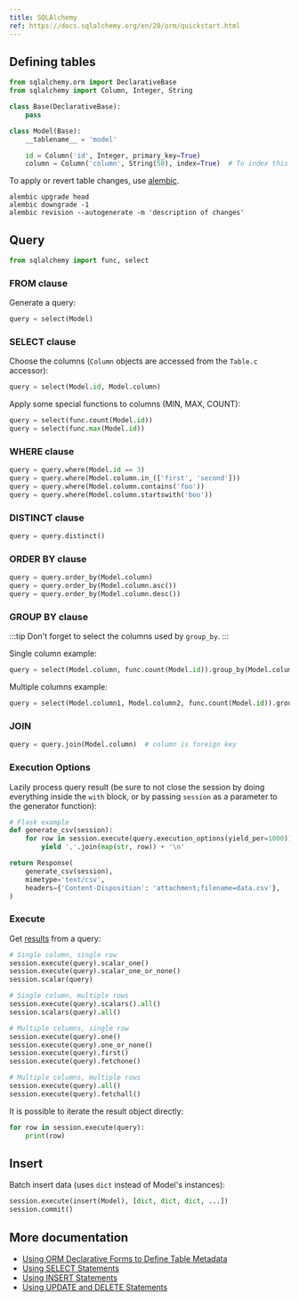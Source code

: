 ```yaml
---
title: SQLAlchemy
ref: https://docs.sqlalchemy.org/en/20/orm/quickstart.html
---
```


## Defining tables

```py
from sqlalchemy.orm import DeclarativeBase
from sqlalchemy import Column, Integer, String

class Base(DeclarativeBase):
    pass

class Model(Base):
    __tablename__ = 'model'

    id = Column('id', Integer, primary_key=True)
    column = Column('column', String(50), index=True)  # To index this column
```

To apply or revert table changes, use [alembic](https://alembic.sqlalchemy.org/en/latest/front.html).

```shell
alembic upgrade head
alembic downgrade -1
alembic revision --autogenerate -m 'description of changes'
```

## Query

```py
from sqlalchemy import func, select
```

### FROM clause

Generate a query:

```py
query = select(Model)
```

### SELECT clause

Choose the columns (`Column` objects are accessed from the `Table.c` accessor):

```py
query = select(Model.id, Model.column)
```

Apply some special functions to columns (MIN, MAX, COUNT):

```py
query = select(func.count(Model.id))
query = select(func.max(Model.id))
```

### WHERE clause

```py
query = query.where(Model.id == 3)
query = query.where(Model.column.in_(['first', 'second']))
query = query.where(Model.column.contains('foo'))
query = query.where(Model.column.startswith('boo'))
```

### DISTINCT clause

```py
query = query.distinct()
```

### ORDER BY clause

```py
query = query.order_by(Model.column)
query = query.order_by(Model.column.asc())
query = query.order_by(Model.column.desc())
```

### GROUP BY clause

:::tip
Don't forget to select the columns used by `group_by`.
:::

Single column example:

```py
query = select(Model.column, func.count(Model.id)).group_by(Model.column)
```

Multiple columns example:

```py
query = select(Model.column1, Model.column2, func.count(Model.id)).group_by(Model.column1, Model.column2)
```

### JOIN

```py
query = query.join(Model.column)  # column is foreign key
```

### Execution Options

Lazily process query result
(be sure to not close the session by doing everything inside the `with` block,
or by passing `session` as a parameter to the generator function):

```py
# Flask example
def generate_csv(session):
    for row in session.execute(query.execution_options(yield_per=1000)):
        yield ','.join(map(str, row)) + '\n'

return Response(
    generate_csv(session),
    mimetype='text/csv',
    headers={'Content-Disposition': 'attachment;filename=data.csv'},
)
```

### Execute

Get [results](https://docs.sqlalchemy.org/en/20/core/connections.html#sqlalchemy.engine.Result)
from a query:

```py
# Single column, single row
session.execute(query).scalar_one()
session.execute(query).scalar_one_or_none()
session.scalar(query)

# Single column, multiple rows
session.execute(query).scalars().all()
session.scalars(query).all()

# Multiple columns, single row
session.execute(query).one()
session.execute(query).one_or_none()
session.execute(query).first()
session.execute(query).fetchone()

# Multiple columns, multiple rows
session.execute(query).all()
session.execute(query).fetchall()
```

It is possible to iterate the result object directly:

```py
for row in session.execute(query):
    print(row)
```

## Insert

Batch insert data (uses `dict` instead of Model's instances):

```py
session.execute(insert(Model), [dict, dict, dict, ...])
session.commit()
```

## More documentation

- [Using ORM Declarative Forms to Define Table Metadata](https://docs.sqlalchemy.org/en/20/tutorial/metadata.html#using-orm-declarative-forms-to-define-table-metadata)
- [Using SELECT Statements](https://docs.sqlalchemy.org/en/20/tutorial/data_select.html)
- [Using INSERT Statements](https://docs.sqlalchemy.org/en/20/tutorial/data_insert.html)
- [Using UPDATE and DELETE Statements](https://docs.sqlalchemy.org/en/20/tutorial/data_update.html)
